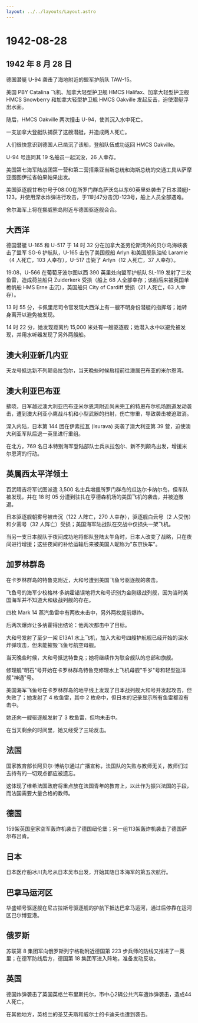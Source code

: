 ```yaml
---
layout: ../../layouts/Layout.astro
---
```


# 1942-08-28

## 1942 年 8 月 28 日

德国潜艇 U-94 袭击了海地附近的盟军护航队 TAW-15。

美国 PBY Catalina 飞机、加拿大轻型护卫舰 HMCS Halifax、加拿大轻型护卫舰
HMCS Snowberry 和加拿大轻型护卫舰 HMCS Oakville
发起反击，迫使潜艇浮出水面。

随后，HMCS Oakville 两次撞击 U-94，使其沉入水中死亡。

一支加拿大登艇队捕获了这艘潜艇，并造成两人死亡。

人们很快意识到德国人已凿沉了该船，登船队伍成功返回 HMCS Oakville。

U-94 号连同其 19 名船员一起沉没，26 人幸存。

美国第七海军陆战团第一营和第二营搭乘亚当斯总统和海斯总统的交通工具从萨摩亚图图伊拉省帕果帕果出发。

美国驱逐舰甘布尔号于08:00在所罗门群岛萨沃岛以东60英里处袭击了日本潜艇I-123，并使用深水炸弹进行攻击，于11时47分击沉I-123号，船上人员全部遇难。

舍尔海军上将在挪威熊岛附近与德国驱逐舰会合。

## 大西洋

德国潜艇 U-165 和 U-517 于 14 时 32
分在加拿大圣劳伦斯湾外的贝尔岛海峡袭击了盟军 SG-6 护航队，U-165
击伤了美国舰船 Arlyn 和美国舰队油轮 Laramie（4 人死亡，103
人幸存），U-517 击毙了 Arlyn（12 人死亡，37 人幸存）。

19:08，U-566 在葡萄牙波尔图以西 390 英里处向盟军护航队 SL-119
发射了三枚鱼雷，造成荷兰船只 Zuiderkerk 受损（船上 68
人全部幸存；该船后来被英国单桅帆船 HMS Erne 击沉），英国船只 City of
Cardiff 受损（21 人死亡，63 人幸存）。

13 时 55
分，卡佩里尼司令官发现大西洋上有一艘不明身份潜艇的指挥塔；她转身离开以避免被发现。

14 时 22 分，她发现距离约 15,000
米处有一艘驱逐舰；她潜入水中以避免被发现，并用水听器发现了另外两艘船。

## 澳大利亚新几内亚

天龙号抵达新不列颠岛拉包尔，当天晚些时候启程前往澳属巴布亚的米尔恩湾。

## 澳大利亚巴布亚

拂晓，日军越过澳大利亚巴布亚米尔恩湾附近尚未完工的特恩布尔机场跑道发动袭击，遭到澳大利亚小鹰战斗机和小型武器的扫射，伤亡惨重，导致袭击被迫取消。

深入内陆，日本第 144 团在伊素拉瓦 (Isurava) 突袭了澳大利亚第 39
营，迫使澳大利亚军队后退一英里进行重组。

在北方，769
名日本特别海军登陆部队士兵从拉包尔、新不列颠岛出发，增援米尔恩湾的行动。

## 英属西太平洋领土

百武晴吉将军试图派遣 3,500
名士兵增援所罗门群岛的瓜达尔卡纳尔岛，但车队被发现，并在 18 时 05
分遭到驻扎在亨德森机场的美国飞机的袭击，并被迫撤退。

日本驱逐舰朝雾号被击沉（122 人阵亡，270 人幸存），驱逐舰白云号（2
人受伤）和夕雾号（32
人阵亡）受损；美国海军陆战队在交战中仅损失一架飞机。

当另一支日本舰队于夜间成功地将部队登陆太午角时，日本人改变了战略，只在夜间进行增援；这些夜间的补给运输后来被美国人昵称为"东京快车"。

## 加罗林群岛

在卡罗林群岛的特鲁克附近，大和号遭到美国飞鱼号驱逐舰的袭击。

飞鱼号的海军少校格林·多纳霍错误地将大和号识别为金刚级战列舰，因为当时美国海军并不知道大和级战列舰的存在。

四枚 Mark 14 蒸汽鱼雷中有两枚未击中，另外两枚提前爆炸。

后两次爆炸让多纳霍得出结论：他两次都击中了目标。

大和号发射了至少一架 E13A1
水上飞机，加入大和号四艘护航舰已经开始的深水炸弹攻击，但未能摧毁飞鱼号航空母舰。

当天晚些时候，大和号抵达特鲁克；她将继续作为联合舰队的总部和旗舰。

修理舰"明石"号开始在卡罗林群岛特鲁克修理水上飞机母舰"千岁"号和轻型巡洋舰"神通"号。

美国海军飞鱼号在卡罗林群岛的地平线上发现了日本战列舰大和号并发起攻击，但失败了；她发射了
4 枚鱼雷，其中 2 枚命中，但日本的记录显示所有鱼雷都没有击中。

她还向一艘驱逐舰发射了 3 枚鱼雷，但均未击中。

在当天剩余的时间里，她又经受了三轮反击。

## 法国

国家教育部长阿贝尔·博纳尔通过广播宣称，法国队的失败与教师无关，教师们过去持有的一切观点都应被遗忘。

这体现了维希法国政府将重点放在法国青年的教育上，以此作为振兴法国的手段，而法国需要大量合格的教师。

## 德国

159架英国皇家空军轰炸机袭击了德国纽伦堡；另一组113架轰炸机袭击了德国萨尔布吕肯。

## 日本

日本医疗船冰川丸号从日本吴市出发，开始其随日本海军的第五次航行。

## 巴拿马运河区

华盛顿号驱逐舰在尼古拉斯号驱逐舰的护航下抵达巴拿马运河，通过后停靠在运河区巴尔博亚港。

## 俄罗斯

苏联第 8 集团军向俄罗斯列宁格勒附近德国第 223
步兵师的防线又推进了一英里；在德军防线后方，德国第 18
集团军进入阵地，准备发动反攻。

## 英国

德国炸弹袭击了英国英格兰布里斯托尔，市中心2辆公共汽车遭炸弹袭击，造成44人死亡。

在其他地方，英格兰的圣艾夫斯和威尔士的卡迪夫也遭到袭击。